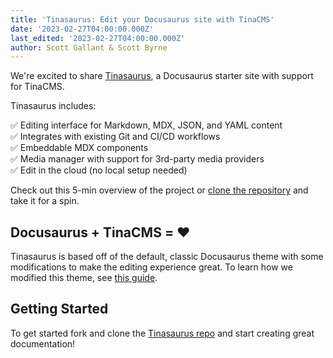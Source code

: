 ```yaml
---
title: 'Tinasaurus: Edit your Docusaurus site with TinaCMS'
date: '2023-02-27T04:00:00.000Z'
last_edited: '2023-02-27T04:00:00.000Z'
author: Scott Gallant & Scott Byrne
---
```


We're excited to share [Tinasaurus](https://github.com/tinacms/tinasaurus), a Docusaurus starter site with support for TinaCMS.

<WideImage src="https://res.cloudinary.com/forestry-demo/image/upload/v1677522334/tina-io/blog/tinacms-docusaurus-markdown-editing.gif" />

Tinasaurus includes:

✅ Editing interface for Markdown, MDX, JSON, and YAML content\
✅ Integrates with existing Git and CI/CD workflows\
✅ Embeddable MDX components \
✅ Media manager with support for 3rd-party media providers\
✅ Edit in the cloud (no local setup needed)

Check out this 5-min overview of the project or [clone the repository](https://github.com/tinacms/tinasaurus) and take it for a spin.

<Youtube embedSrc="https://www.youtube.com/embed/2bHBwM54UB8" />

## Docusaurus + TinaCMS = ❤️

Tinasaurus is based off of the default, classic Docusaurus theme with some modifications to make the editing experience great. To learn how we modified this theme, see [this guide](https://tina.io/guides/tinacms/docusaurus/guide/).

## Getting Started

To get started fork and clone the [Tinasaurus repo](https://github.com/tinacms/tinasaurus) and start creating great documentation!
